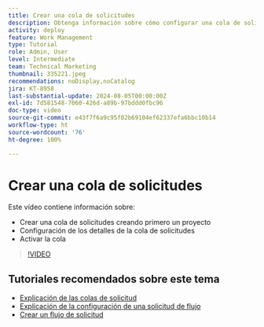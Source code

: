 ```yaml
---
title: Crear una cola de solicitudes
description: Obtenga información sobre cómo configurar una cola de solicitudes y establecer los detalles de la cola. Siga estos pasos para ayudar a su organización a administrar la entrada de trabajo.
activity: deploy
feature: Work Management
type: Tutorial
role: Admin, User
level: Intermediate
team: Technical Marketing
thumbnail: 335221.jpeg
recommendations: noDisplay,noCatalog
jira: KT-8958
last-substantial-update: 2024-08-05T00:00:00Z
exl-id: 7d581548-7060-426d-a89b-97bddd0fbc96
doc-type: video
source-git-commit: e43f7f6a9c95f02b69104ef62337efa6bbc10b14
workflow-type: ht
source-wordcount: '76'
ht-degree: 100%

---
```


# Crear una cola de solicitudes

Este vídeo contiene información sobre:

* Crear una cola de solicitudes creando primero un proyecto
* Configuración de los detalles de la cola de solicitudes
* Activar la cola

>[!VIDEO](https://video.tv.adobe.com/v/335221/?quality=12&learn=on)

## Tutoriales recomendados sobre este tema

* [Explicación de las colas de solicitud](/help/manage-work/request-queues/understand-request-queues.md)
* [Explicación de la configuración de una solicitud de flujo](/help/manage-work/request-queues/understand-settings-for-a-flow-request.md)
* [Crear un flujo de solicitud](/help/manage-work/request-queues/create-a-request-flow.md)

